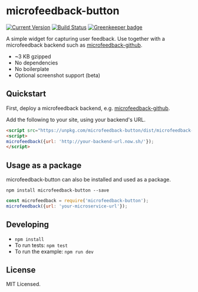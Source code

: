 # microfeedback-button

[![Current Version](https://img.shields.io/npm/v/microfeedback-button.svg)](https://www.npmjs.org/package/microfeedback-button)
[![Build Status](https://travis-ci.org/microfeedback/microfeedback-button.svg?branch=master)](https://travis-ci.org/microfeedback/microfeedback-button)
[![Greenkeeper badge](https://badges.greenkeeper.io/microfeedback/microfeedback-button.svg)](https://greenkeeper.io/)

A simple widget for capturing user feedback. Use together with a microfeedback backend such as [microfeedback-github](https://github.com/microfeedback/microfeedback-github).

* ~3 KB gzipped
* No dependencies
* No boilerplate
* Optional screenshot support (beta)

## Quickstart

First, deploy a microfeedback backend, e.g. [microfeedback-github](https://github.com/microfeedback/microfeedback-github).

Add the following to your site, using your backend's URL.

```html
<script src="https://unpkg.com/microfeedback-button/dist/microfeedback-button.min.js"></script>
<script>
microfeedback({url: 'http://your-backend-url.now.sh/'});
</script>
```

## Usage as a package

microfeedback-button can also be installed and used as a package.

```
npm install microfeedback-button --save
```

```javascript
const microfeedback = require('microfeedback-button');
microfeedback({url: 'your-microservice-url'});
```

## Developing

* `npm install`
* To run tests: `npm test`
* To run the example: `npm run dev`

## License

MIT Licensed.
